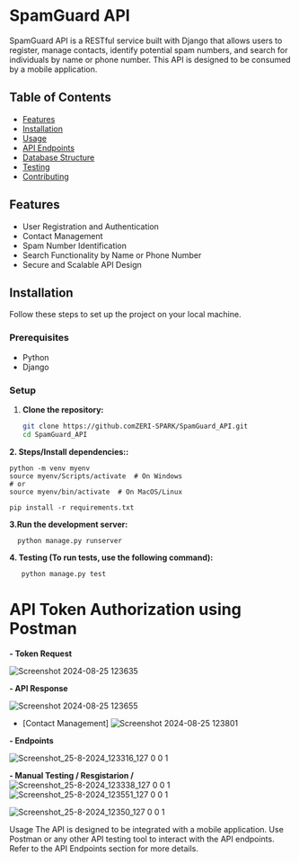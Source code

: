 # SpamGuard API

SpamGuard API is a RESTful service built with Django that allows users to register, manage contacts, identify potential spam numbers, and search for individuals by name or phone number. This API is designed to be consumed by a mobile application.

## Table of Contents

- [Features](#features)
- [Installation](#installation)
- [Usage](#usage)
- [API Endpoints](#api-endpoints)
- [Database Structure](#database-structure)
- [Testing](#testing)
- [Contributing](#contributing)


## Features

- User Registration and Authentication
- Contact Management
- Spam Number Identification
- Search Functionality by Name or Phone Number
- Secure and Scalable API Design

## Installation

Follow these steps to set up the project on your local machine.

### Prerequisites

- Python 
- Django 


### Setup

1. **Clone the repository:**

   ```bash
   git clone https://github.comZERI-SPARK/SpamGuard_API.git
   cd SpamGuard_API

**2. Steps/Install dependencies::**
      
    python -m venv myenv
    source myenv/Scripts/activate  # On Windows
    # or
    source myenv/bin/activate  # On MacOS/Linux

    pip install -r requirements.txt
    
      
**3.Run the development server:**
      
      python manage.py runserver

      
**4. Testing (To run tests, use the following command):**
   
       python manage.py test


       

# API Token Authorization using Postman
**- **Token Request****

![Screenshot 2024-08-25 123635](https://github.com/user-attachments/assets/2930111b-18de-412d-a39d-28ee57ecdaf9)

**- API Response**

![Screenshot 2024-08-25 123655](https://github.com/user-attachments/assets/f1251c9b-b891-41ad-a8ae-819864925fe8)
- [Contact Management]
![Screenshot 2024-08-25 123801](https://github.com/user-attachments/assets/e8dd5d0e-d8d1-4300-9b51-5add5dccdd5c)

**- Endpoints**

![Screenshot_25-8-2024_123316_127 0 0 1](https://github.com/user-attachments/assets/21cffec5-d477-40cc-9b56-dec7cc50783d)

**- Manual Testing / Resgistarion /**
![Screenshot_25-8-2024_123338_127 0 0 1](https://github.com/user-attachments/assets/68a8a962-63f6-44b7-8d88-ee865256bd57)
![Screenshot_25-8-2024_123551_127 0 0 1](https://github.com/user-attachments/assets/4c1fc33c-0b64-4972-ae1a-6a660a45da49)

![Screenshot_25-8-2024_12350_127 0 0 1](https://github.com/user-attachments/assets/5e5b88ec-ff00-4243-a237-09d1cebe905d)

Usage
The API is designed to be integrated with a mobile application. Use Postman or any other API testing tool to interact with the API endpoints. Refer to the API Endpoints section for more details.



